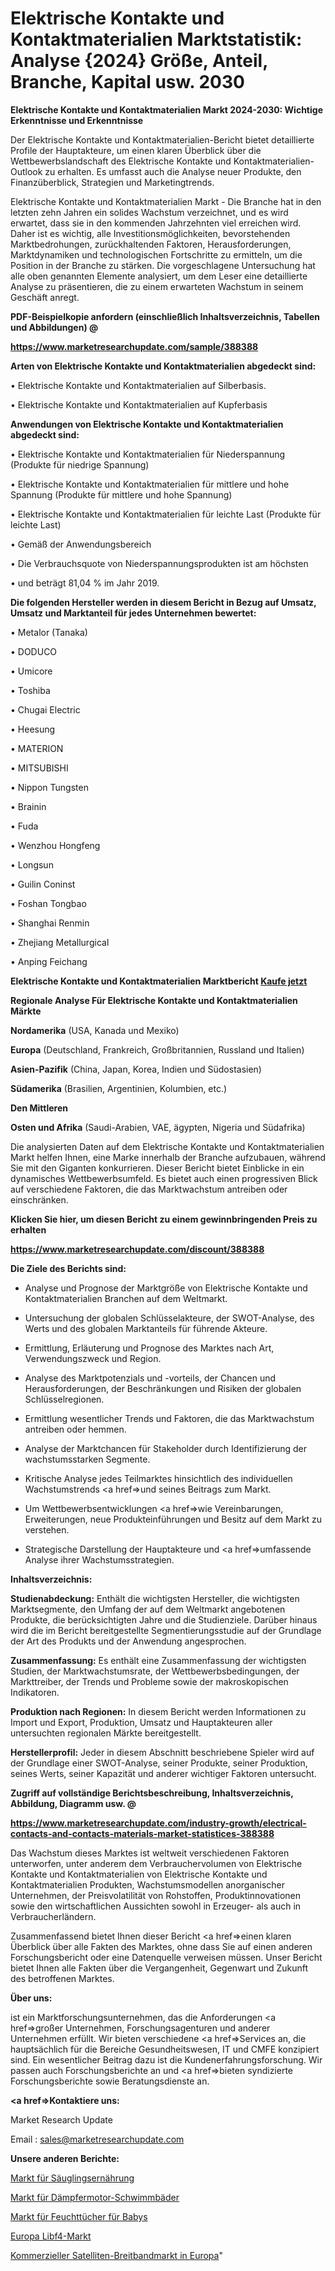 # Elektrische Kontakte und Kontaktmaterialien Marktstatistik: Analyse {2024} Größe, Anteil, Branche, Kapital usw. 2030

<strong>Elektrische Kontakte und Kontaktmaterialien Markt 2024-2030: Wichtige Erkenntnisse und Erkenntnisse</strong>

Der Elektrische Kontakte und Kontaktmaterialien-Bericht bietet detaillierte Profile der Hauptakteure, um einen klaren Überblick über die Wettbewerbslandschaft des Elektrische Kontakte und Kontaktmaterialien-Outlook zu erhalten. Es umfasst auch die Analyse neuer Produkte, den Finanzüberblick, Strategien und Marketingtrends.

Elektrische Kontakte und Kontaktmaterialien Markt - Die Branche hat in den letzten zehn Jahren ein solides Wachstum verzeichnet, und es wird erwartet, dass sie in den kommenden Jahrzehnten viel erreichen wird. Daher ist es wichtig, alle Investitionsmöglichkeiten, bevorstehenden Marktbedrohungen, zurückhaltenden Faktoren, Herausforderungen, Marktdynamiken und technologischen Fortschritte zu ermitteln, um die Position in der Branche zu stärken. Die vorgeschlagene Untersuchung hat alle oben genannten Elemente analysiert, um dem Leser eine detaillierte Analyse zu präsentieren, die zu einem erwarteten Wachstum in seinem Geschäft anregt.



<strong><b>PDF-Beispielkopie anfordern (einschließlich Inhaltsverzeichnis, Tabellen und Abbildungen) @ </b></strong>

<strong><a href=https://www.marketresearchupdate.com/sample/388388>

<strong>https://www.marketresearchupdate.com/sample/388388</u></a></strong></strong>



<strong>Arten von Elektrische Kontakte und Kontaktmaterialien abgedeckt sind:</strong>

• Elektrische Kontakte und Kontaktmaterialien auf Silberbasis.

• Elektrische Kontakte und Kontaktmaterialien auf Kupferbasis



<strong>Anwendungen von Elektrische Kontakte und Kontaktmaterialien abgedeckt sind:</strong>

• Elektrische Kontakte und Kontaktmaterialien für Niederspannung (Produkte für niedrige Spannung)

• Elektrische Kontakte und Kontaktmaterialien für mittlere und hohe Spannung (Produkte für mittlere und hohe Spannung)

• Elektrische Kontakte und Kontaktmaterialien für leichte Last (Produkte für leichte Last)

• Gemäß der Anwendungsbereich

• Die Verbrauchsquote von Niederspannungsprodukten ist am höchsten

• und beträgt 81,04 % im Jahr 2019.



<strong>Die folgenden Hersteller werden in diesem Bericht in Bezug auf Umsatz, Umsatz und Marktanteil für jedes Unternehmen bewertet:</strong>

• Metalor (Tanaka)

• DODUCO

• Umicore

• Toshiba

• Chugai Electric

• Heesung

• MATERION

• MITSUBISHI

• Nippon Tungsten

• Brainin

• Fuda

• Wenzhou Hongfeng

• Longsun

• Guilin Coninst

• Foshan Tongbao

• Shanghai Renmin

• Zhejiang Metallurgical

• Anping Feichang



<strong>Elektrische Kontakte und Kontaktmaterialien Marktbericht <a href=https://www.marketresearchupdate.com/buynow/388388>Kaufe jetzt</a></strong>



<strong>Regionale Analyse Für Elektrische Kontakte und Kontaktmaterialien Märkte</strong>



<strong>Nordamerika</strong> (USA, Kanada und Mexiko)



<strong>Europa</strong> (Deutschland, Frankreich, Großbritannien, Russland und Italien)



<strong>Asien-Pazifik</strong> (China, Japan, Korea, Indien und Südostasien)



<strong>Südamerika</strong> (Brasilien, Argentinien, Kolumbien, etc.)



<strong>Den Mittleren</strong> 

<strong>Osten und Afrika</strong> (Saudi-Arabien, VAE, ägypten, Nigeria und Südafrika)

Die analysierten Daten auf dem Elektrische Kontakte und Kontaktmaterialien Markt helfen Ihnen, eine Marke innerhalb der Branche aufzubauen, während Sie mit den Giganten konkurrieren. Dieser Bericht bietet Einblicke in ein dynamisches Wettbewerbsumfeld. Es bietet auch einen progressiven Blick auf verschiedene Faktoren, die das Marktwachstum antreiben oder einschränken.



<strong>Klicken Sie hier, um diesen Bericht zu einem gewinnbringenden Preis zu erhalten
</strong>

<strong><a href=https://www.marketresearchupdate.com/discount/388388>https://www.marketresearchupdate.com/discount/388388</b></u></strong></a>



<strong>Die Ziele des Berichts sind:</strong>

- Analyse und Prognose der Marktgröße von Elektrische Kontakte und Kontaktmaterialien Branchen auf dem Weltmarkt.

- Untersuchung der globalen Schlüsselakteure, der SWOT-Analyse, des Werts und des globalen Marktanteils für führende Akteure.

- Ermittlung, Erläuterung und Prognose des Marktes nach Art, Verwendungszweck und Region.

- Analyse des Marktpotenzials und -vorteils, der Chancen und Herausforderungen, der Beschränkungen und Risiken der globalen Schlüsselregionen.

- Ermittlung wesentlicher Trends und Faktoren, die das Marktwachstum antreiben oder hemmen.

- Analyse der Marktchancen für Stakeholder durch Identifizierung der wachstumsstarken Segmente.

- Kritische Analyse jedes Teilmarktes hinsichtlich des individuellen Wachstumstrends <a href=>und</a> seines Beitrags zum Markt.

- Um Wettbewerbsentwicklungen <a href=>wie</a> Vereinbarungen, Erweiterungen, neue Produkteinführungen und Besitz auf dem Markt zu verstehen.

- Strategische Darstellung der Hauptakteure und <a href=>umfas</a>sende Analyse ihrer Wachstumsstrategien.



<strong>Inhaltsverzeichnis:</strong>



<strong>Studienabdeckung:</strong> Enthält die wichtigsten Hersteller, die wichtigsten Marktsegmente, den Umfang der auf dem Weltmarkt angebotenen Produkte, die berücksichtigten Jahre und die Studienziele. Darüber hinaus wird die im Bericht bereitgestellte Segmentierungsstudie auf der Grundlage der Art des Produkts und der Anwendung angesprochen.



<strong>Zusammenfassung:</strong> Es enthält eine Zusammenfassung der wichtigsten Studien, der Marktwachstumsrate, der Wettbewerbsbedingungen, der Markttreiber, der Trends und Probleme sowie der makroskopischen Indikatoren.



<strong>Produktion nach Regionen:</strong> In diesem Bericht werden Informationen zu Import und Export, Produktion, Umsatz und Hauptakteuren aller untersuchten regionalen Märkte bereitgestellt.



<strong>Herstellerprofil:</strong> Jeder in diesem Abschnitt beschriebene Spieler wird auf der Grundlage einer SWOT-Analyse, seiner Produkte, seiner Produktion, seines Werts, seiner Kapazität und anderer wichtiger Faktoren untersucht.



<strong><b>Zugriff auf vollständige Berichtsbeschreibung, Inhaltsverzeichnis, Abbildung, Diagramm usw. @ </b></strong>

<strong><a href=https://www.marketresearchupdate.com/industry-growth/electrical-contacts-and-contacts-materials-market-statistices-388388>https://www.marketresearchupdate.com/industry-growth/electrical-contacts-and-contacts-materials-market-statistices-388388</a></strong>

Das Wachstum dieses Marktes ist weltweit verschiedenen Faktoren unterworfen, unter anderem dem Verbrauchervolumen von Elektrische Kontakte und Kontaktmaterialien von Elektrische Kontakte und Kontaktmaterialien Produkten, Wachstumsmodellen anorganischer Unternehmen, der Preisvolatilität von Rohstoffen, Produktinnovationen sowie den wirtschaftlichen Aussichten sowohl in Erzeuger- als auch in Verbraucherländern.

Zusammenfassend bietet Ihnen dieser Bericht <a href=>einen</a> klaren Überblick über alle Fakten des Marktes, ohne dass Sie auf einen anderen Forschungsbericht oder eine Datenquelle verweisen müssen. Unser Bericht bietet Ihnen alle Fakten über die Vergangenheit, Gegenwart und Zukunft des betroffenen Marktes.



<strong>Über uns:</strong>

 ist ein Marktforschungsunternehmen, das die Anforderungen <a href=>großer</a> Unternehmen, Forschungsagenturen und anderer Unternehmen erfüllt. Wir bieten verschiedene <a href=>Services</a> an, die hauptsächlich für die Bereiche Gesundheitswesen, IT und CMFE konzipiert sind. Ein wesentlicher Beitrag dazu ist die Kundenerfahrungsforschung. Wir passen auch Forschungsberichte an und <a href=>bieten</a> syndizierte Forschungsberichte sowie Beratungsdienste an.



<strong><a href=>Kontaktiere uns:</a></strong>

Market Research Update

Email : sales@marketresearchupdate.com



<strong>Unsere anderen Berichte:</strong>

<a href=https://www.linkedin.com/pulse/infant-nutrition-market-size-analysis-leading>Markt für Säuglingsernährung</a>

<a href=https://www.linkedin.com/pulse/damper-motor-swimming-pool-market-outlooks-2023>Markt für Dämpfermotor-Schwimmbäder</a>

<a href=https://www.linkedin.com/pulse/baby-wet-tissues-wipes-market-size-trends-consumption>Markt für Feuchttücher für Babys</a>

<a href=https://www.linkedin.com/pulse/europe-libf4-market-growth-possibilities-analysis-forecast>Europa Libf4-Markt</a>

<a href=https://www.linkedin.com/pulse/europe-commercial-satellite-broadband-market-i2mcf/>Kommerzieller Satelliten-Breitbandmarkt in Europa</a>"
